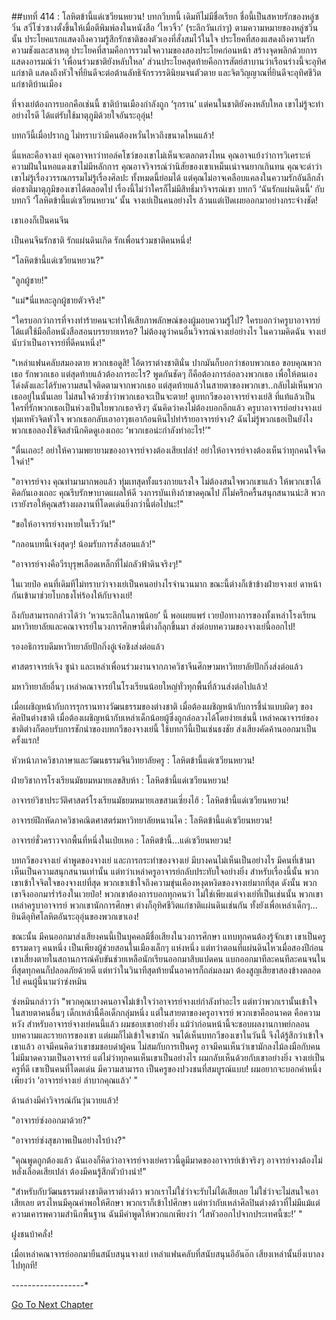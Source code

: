 ##บทที่ 414 : โลหิตข้านี้แด่เซวียนหยวน!
บทกวีบทนี้ เดิมทีไม่มีชื่อเรียก ชื่อนี้เป็นสหายรักของหลู่ซวิ่น สวี่โซ่วซางตั้งขึ้นให้เมื่อตีพิมพ์ลงในหนังสือ ‘ไหวจิ้ว’ (ระลึกวันเก่าๆ) ตามความหมายของหลู่ซวิ่นนั้น ประโยคแรกแสดงถึงความรู้สึกรักชาติของตัวเองที่สั่งสมไว้ในใจ ประโยคที่สองแสดงถึงความรักความชังและสาเหตุ ประโยคที่สามคือการรวมใจความของสองประโยคก่อนหน้า สร้างจุดพลิกด้วยการแสดงอารมณ์ว่า ‘เพื่อนร่วมชาติยังหลับใหล’ ส่วนประโยคสุดท้ายคือการสัตย์สาบานว่าเรือนร่างนี้จะอุทิศแก่ชาติ แสดงถึงหัวใจที่ยินดีจะต่อต้านลัทธิจักรวรรดินิยมจนตัวตาย และจิตวิญญาณที่ยินดีจะอุทิศชีวิตแก่ชาติบ้านเมือง

ที่จางเย่ต้องการบอกคือเช่นนี้ ชาติบ้านเมืองกำลังถูก ‘รุกราน’ แต่คนในชาติยังคงหลับใหล เขาไม่รู้จะทำอย่างไรดี ได้แต่รับใช้มาตุภูมิด้วยใจอันระอุอุ่น!

บทกวีนี้เมื่อปรากฏ ไม่ทราบว่ามีคนต้องหวั่นไหวถึงขนาดไหนแล้ว!

นี่แหละคือจางเย่ คุณอาจหาว่าทอล์คโชว์ของเขาไม่เห็นจะตลกตรงไหน คุณอาจแย้งว่าการวิเคราะห์ความฝันในหอแดงเขาไม่มีหลักการ คุณอาจวิจารณ์ว่านิสัยของเขาเหม็นเน่าจนยากเกินทน คุณจะด่าว่าเขาไม่รู้เรื่องวรรณกรรมไม่รู้เรื่องศิลปะ ทั้งหมดนี้ย่อมได้ แต่คุณไม่อาจเคลือบแคลงในความรักอันลึกล้ำต่อชาติมาตุภูมิของเขาได้ตลอดไป เรื่องนี้ไม่ว่าใครก็ไม่มีสิทธิ์มาวิจารณ์เขา บทกวี ‘ฉันรักแผ่นดินนี้’ กับบทกวี ‘โลหิตข้านี้แด่เซวียนหยวน’ นั้น จางเย่เป็นคนอย่างไร ล้วนแต่เปิดเผยออกมาอย่างกระจ่างชัด!

เขาเองก็เป็นคนจีน

เป็นคนจีนรักชาติ รักแผ่นดินเกิด รักเพื่อนร่วมชาติคนหนึ่ง!

"โลหิตข้านี้แด่เซวียนหยวน?"

"ลูกผู้ชาย!"

"แม่*นี่แหละลูกผู้ชายตัวจริง!"

"ใครบอกว่าการที่จางทำร้ายคนจะทำให้เสียภาพลักษณ์ของผู้มอบความรู้ไป? ใครบอกว่าครูบาอาจารย์ได้แต่ใช้มือถือหนังสือสอนบรรยายเหรอ? ไม่ต้องดูว่าคนอื่นวิจารณ์จางเย่อย่างไร ในความคิดฉัน จางเย่นับว่าเป็นอาจารย์ที่ดีคนหนึ่ง!"

"เหล่าแฟนคลับสมองตาย พวกเธอดูสิ! ไอ้ดาราต่างชาตินั่น ปากมันก็บอกว่าชอบพวกเธอ ขอบคุณพวกเธอ รักพวกเธอ แต่สุดท้ายแล้วต้องการอะไร? พูดกันชัดๆ ก็คือต้องการล่อลวงพวกเธอ เพื่อให้ตนเองโด่งดังและได้รับความสนใจติดตามจากพวกเธอ แต่สุดท้ายแล้วในสายตาของพวกเขา..กลับไม่เห็นพวกเธออยู่ในนั้นเลย ไม่สนใจด้วยซ้ำว่าพวกเธอจะเป็นจะตาย! ดูบทกวีของอาจารย์จางเย่สิ ที่แท้แล้วเป็นใครที่รักพวกเธอเป็นห่วงเป็นใยพวกเธอจริงๆ ฉันคิดว่าคงไม่ต้องบอกอีกแล้ว ครูบาอาจารย์อย่างจางเย่ทุ่มเทหัวจิตหัวใจ พวกเธอกลับเอาอาวุธเอาก้อนหินไปทำร้ายอาจารย์จาง? ฉันไม่รู้พวกเธอเป็นยังไง พวกเธอลองใช้จิตสำนึกคิดดูเองเถอะ ‘พวกเธอน่ะกำลังทำอะไร!’"

"ตื่นเถอะ! อย่าให้ความพยายามของอาจารย์จางต้องเสียเปล่า! อย่าให้อาจารย์จางต้องเห็นว่าทุกคนใจจืดใจดำ!"

"อาจารย์จาง คุณทำมามากพอแล้ว ทุ่มเทสุดทั้งแรงกายแรงใจ ไม่ต้องสนใจพวกเขาแล้ว ให้พวกเขาได้คิดกันเองเถอะ คุณรีบรักษาบาดแผลให้ดี วงการบันเทิงถ้าขาดคุณไป ก็ไม่ครึกครื้นสนุกสนานน่ะสิ พวกเรายังรอให้คุณสร้างผลงานที่โดดเด่นยิ่งกว่านี้ต่อไปนะ!"

"ขอให้อาจารย์จางหายในเร็ววัน!"

"กลอนบทนี้เจ๋งสุดๆ! น้อมรับการสั่งสอนแล้ว!"

"อาจารย์จางคือวีรบุรุษเลือดเหล็กที่ไม่กลัวฟ้าดินจริงๆ!"

ในเวยป๋อ คนที่เดิมทีไม่ทราบว่าจางเย่เป็นคนอย่างไรจำนวนมาก ขณะนี้ต่างก็เข้าข้างฝ่ายจางเย่ ดาหน้ากันเข้ามาช่วยโบกธงโห่ร้องให้กับจางเย่!

ถึงกับสามารถกล่าวได้ว่า ‘หวนระลึกในภาพน้อย’ นี้ พอเผยแพร่ เวยป๋อทางการของทั้งเหล่าโรงเรียนมหาวิทยาลัยและคณาจารย์ในวงการศึกษานี้ต่างก็ลุกขึ้นมา ส่งต่อบทความของจางเย่นี้ออกไป!

รองอธิการบดีมหาวิทยาลัยปักกิ่งอู๋เจ๋อชิงส่งต่อแล้ว

ศาสตราจารย์เจิง ซูน่า และเหล่าเพื่อนร่วมงานจากภาควิชาจีนศึกษามหาวิทยาลัยปักกิ่งส่งต่อแล้ว

มหาวิทยาลัยอื่นๆ เหล่าคณาจารย์ในโรงเรียนน้อยใหญ่ทั่วทุกพื้นที่ล้วนส่งต่อไปแล้ว!

เมื่อเผชิญหน้ากับการรุกรานทางวัฒนธรรมของต่างชาติ เมื่อต้องเผชิญหน้ากับการชี้นำแบบผิดๆ ของศิลปินต่างชาติ เมื่อต้องเผชิญหน้ากับเหล่าเด็กน้อยผู้ซึ่งถูกล่อลวงได้โดยง่ายเช่นนี้ เหล่าคณาจารย์ของชาติต่างก็ตอบรับการชักนำของบทกวีของจางเย่นี้ ใช้บทกวีนี้เป็นเช่นธงชัย ส่งเสียงคัดค้านออกมาเป็นครั้งแรก!

หัวหน้าภาควิชาภาษาและวัฒนธรรมจีนวิทยาลัยครู : โลหิตข้านี้แด่เซวียนหยวน!

ฝ่ายวิชาการโรงเรียนมัธยมหมายเลขสิบห้า : โลหิตข้านี้แด่เซวียนหยวน!

อาจารย์วิชาประวัติศาสตร์โรงเรียนมัธยมหมายเลขสามเซี่ยงไฮ้ : โลหิตข้านี้แด่เซวียนหยวน!

อาจารย์ฝึกหัดภาควิชาคณิตศาสตร์มหาวิทยาลัยหนานไค : โลหิตข้านี้แด่เซวียนหยวน!

อาจารย์ชั่วคราวจากพื้นที่หนึ่งในเป่ยเหอ : โลหิตข้านี้...แด่เซวียนหยวน!

บทกวีของจางเย่ คำพูดของจางเย่ และการกระทำของจางเย่ มีบางคนไม่เห็นเป็นอย่างไร มีคนที่เข้ามาเห็นเป็นความสนุกสนานเท่านั้น แต่ทว่าเหล่าครูอาจารย์กลับประทับใจอย่างยิ่ง สำหรับเรื่องนี้นั้น พวกเขาเข้าใจจิตใจของจางเย่ที่สุด พวกเขาเข้าใจถึงความขุ่นเคืองหงุดหงิดของจางเย่มากที่สุด ดังนั้น พวกเขาจึงออกมาร่ำร้องในเวยป๋อ! พวกเขาต้องการบอกทุกคนว่า ไม่ใช่เพียงแต่จางเย่ที่เป็นเช่นนั้น พวกเขาเหล่าครูบาอาจารย์ พวกเขานักการศึกษา ต่างก็อุทิศชีวิตแก่ชาติแผ่นดินเช่นกัน ทั้งยังเพื่อเหล่าเด็กๆ... ยินดีอุทิศโลหิตอันระอุอุ่นของพวกเขาเอง!

ขณะนั้น มีคนออกมาส่งเสียงคนนี้เป็นบุคคลมีชื่อเสียงในวงการศึกษา แทบทุกคนต้องรู้จักเขา เขาเป็นครูธรรมดาๆ คนหนึ่ง เป็นเพียงผู้ช่วยสอนในเมืองเล็กๆ แห่งหนึ่ง แต่ทว่าตอนที่แผ่นดินไหวเมื่อสองปีก่อน เขาเสี่ยงตายในสถานการณ์คับขันช่วยเหลือนักเรียนออกมาสิบแปดคน แบกออกมาทีละคนทีละคนจนในที่สุดทุกคนก็ปลอดภัยด้วยดี แต่ทว่าในวินาทีสุดท้ายนั้นอาคารก็ถล่มลงมา ต้องสูญเสียขาสองข้างตลอดไป คนผู้นี้นามว่าซ่งหมิน

ซ่งหมินกล่าวว่า "พวกคุณบางคนอาจไม่เข้าใจว่าอาจารย์จางเย่กำลังทำอะไร แต่ทว่าพวกเรานั้นเข้าใจ ในสายตาคนอื่นๆ เด็กเหล่านี้คือเด็กกลุ่มหนึ่ง แต่ในสายตาของครูอาจารย์ พวกเขาคืออนาคต คือความหวัง สำหรับอาจารย์จางเย่คนนี้แล้ว ผมชอบเขาอย่างยิ่ง แม้ว่าก่อนหน้านี้จะชอบผลงานกาพย์กลอนบทความและรายการของเขา แต่ผมก็ไม่เข้าใจเขานัก จนได้เห็นบทกวีของเขาในวันนี้ จึงได้รู้สึกว่าเข้าใจเขาแล้ว อาจมีคนคิดว่าเขาชมชอบด่าผู้คน ไม่สมกับการเป็นครู อาจมีคนเห็นว่าเขามักลงไม้ลงมือกับคน ไม่มีมาดความเป็นอาจารย์ แต่ไม่ว่าทุกคนเห็นเขาเป็นอย่างไร ผมกลับเห็นด้วยกับเขาอย่างยิ่ง จางเย่เป็นครูที่ดี เขาเป็นคนที่โดดเด่น มีความสามารถ เป็นครูของปวงชนที่สมบูรณ์แบบ! ผมอยากจะบอกคำหนึ่งเพียงว่า ‘อาจารย์จางเย่ ลำบากคุณแล้ว’ "

ด้านล่างมีคำวิจารณ์กันวุ่นวายแล้ว!

"อาจารย์ซ่งออกมาด้วย?"

"อาจารย์ซ่งสุขภาพเป็นอย่างไรบ้าง?"

"คุณพูดถูกต้องแล้ว ฉันเองก็คิดว่าอาจารย์จางเย่คราวนี้ดูมีมาดของอาจารย์เข้าจริงๆ อาจารย์จางต้องไม่หลั่งเลือดเสียเปล่า ต้องมีคนรู้สึกตัวบ้างน่า!"

"สำหรับกับวัฒนธรรมต่างชาติดาราต่างด้าว พวกเราไม่ใช่ว่าจะรับไม่ได้เสียเลย ไม่ใช่ว่าจะไม่สนใจเอาเสียเลย ตรงไหนมีคุณค่าพอให้ศึกษา พวกเราก็เข้าไปศึกษา แต่ทว่ากับเหล่าศิลปินต่างด้าวที่ไม่มีแม้แต่ความเคารพความสำนึกพื้นฐาน ฉันมีคำพูดให้พวกแกเพียงว่า ‘ไสหัวออกไปจากประเทศนี้ซะ!’ "

ฝูงชนบ้าคลั่ง!

เมื่อเหล่าคณาจารย์ออกมายืนสนับสนุนจางเย่ เหล่าแฟนคลับที่สนับสนุนอีอันอ๊ก เสียงเหล่านั้นยิ่งเบาลงไปทุกที!




*-*-*-*-*-*-*-*-*-*-*-*-*-*-*-*-*-*-*



[Go To Next Chapter]( ./15.md)